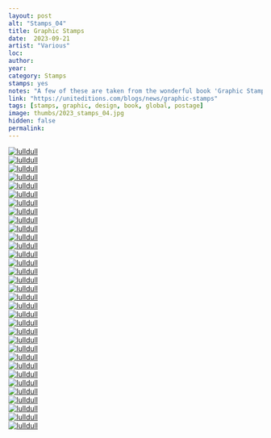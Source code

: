 ```yaml
---
layout: post
alt: "Stamps_04"
title: Graphic Stamps
date:  2023-09-21
artist: "Various"
loc: 
author: 
year: 
category: Stamps
stamps: yes
notes: "A few of these are taken from the wonderful book 'Graphic Stamps' from Unit Editions. Acquire it if you can."
link: "https://uniteditions.com/blogs/news/graphic-stamps"
tags: [stamps, graphic, design, book, global, postage]
image: thumbs/2023_stamps_04.jpg
hidden: false
permalink:
---
```






<div class="post_image">
	<a href="{{ site.baseurl }}/images/posts/2023_stamps_04/001.jpg" target="_blank">
	<img src="{{ site.baseurl }}/images/posts/2023_stamps_04/001.jpg" alt="lulldull"></a>
</div>

<div class="post_image">
	<a href="{{ site.baseurl }}/images/posts/2023_stamps_04/002.jpg" target="_blank">
	<img src="{{ site.baseurl }}/images/posts/2023_stamps_04/002.jpg" alt="lulldull"></a>
</div>

<div class="post_image">
	<a href="{{ site.baseurl }}/images/posts/2023_stamps_04/003.jpg" target="_blank">
	<img src="{{ site.baseurl }}/images/posts/2023_stamps_04/003.jpg" alt="lulldull"></a>
</div>

<div class="post_image">
	<a href="{{ site.baseurl }}/images/posts/2023_stamps_04/004.jpg" target="_blank">
	<img src="{{ site.baseurl }}/images/posts/2023_stamps_04/004.jpg" alt="lulldull"></a>
</div>

<div class="post_image">
	<a href="{{ site.baseurl }}/images/posts/2023_stamps_04/005.jpg" target="_blank">
	<img src="{{ site.baseurl }}/images/posts/2023_stamps_04/005.jpg" alt="lulldull"></a>
</div>

<div class="post_image">
	<a href="{{ site.baseurl }}/images/posts/2023_stamps_04/006.jpg" target="_blank">
	<img src="{{ site.baseurl }}/images/posts/2023_stamps_04/006.jpg" alt="lulldull"></a>
</div>

<div class="post_image">
	<a href="{{ site.baseurl }}/images/posts/2023_stamps_04/007.jpg" target="_blank">
	<img src="{{ site.baseurl }}/images/posts/2023_stamps_04/007.jpg" alt="lulldull"></a>
</div>


<div class="post_image">
	<a href="{{ site.baseurl }}/images/posts/2023_stamps_04/008.jpg" target="_blank">
	<img src="{{ site.baseurl }}/images/posts/2023_stamps_04/008.jpg" alt="lulldull"></a>
</div>

<div class="post_image">
	<a href="{{ site.baseurl }}/images/posts/2023_stamps_04/009.jpg" target="_blank">
	<img src="{{ site.baseurl }}/images/posts/2023_stamps_04/009.jpg" alt="lulldull"></a>
</div>

<div class="post_image">
	<a href="{{ site.baseurl }}/images/posts/2023_stamps_04/010.jpg" target="_blank">
	<img src="{{ site.baseurl }}/images/posts/2023_stamps_04/010.jpg" alt="lulldull"></a>
</div>


<div class="post_image">
	<a href="{{ site.baseurl }}/images/posts/2023_stamps_04/011.jpg" target="_blank">
	<img src="{{ site.baseurl }}/images/posts/2023_stamps_04/011.jpg" alt="lulldull"></a>
</div>


<div class="post_image">
	<a href="{{ site.baseurl }}/images/posts/2023_stamps_04/012.jpg" target="_blank">
	<img src="{{ site.baseurl }}/images/posts/2023_stamps_04/012.jpg" alt="lulldull"></a>
</div>


<div class="post_image">
	<a href="{{ site.baseurl }}/images/posts/2023_stamps_04/013.jpg" target="_blank">
	<img src="{{ site.baseurl }}/images/posts/2023_stamps_04/013.jpg" alt="lulldull"></a>
</div>


<div class="post_image">
	<a href="{{ site.baseurl }}/images/posts/2023_stamps_04/014.jpg" target="_blank">
	<img src="{{ site.baseurl }}/images/posts/2023_stamps_04/014.jpg" alt="lulldull"></a>
</div>


<div class="post_image">
	<a href="{{ site.baseurl }}/images/posts/2023_stamps_04/015.jpg" target="_blank">
	<img src="{{ site.baseurl }}/images/posts/2023_stamps_04/015.jpg" alt="lulldull"></a>
</div>

<div class="post_image">
	<a href="{{ site.baseurl }}/images/posts/2023_stamps_04/016.jpg" target="_blank">
	<img src="{{ site.baseurl }}/images/posts/2023_stamps_04/016.jpg" alt="lulldull"></a>
</div>

<div class="post_image">
	<a href="{{ site.baseurl }}/images/posts/2023_stamps_04/017.jpg" target="_blank">
	<img src="{{ site.baseurl }}/images/posts/2023_stamps_04/017.jpg" alt="lulldull"></a>
</div>

<div class="post_image">
	<a href="{{ site.baseurl }}/images/posts/2023_stamps_04/018.jpg" target="_blank">
	<img src="{{ site.baseurl }}/images/posts/2023_stamps_04/018.jpg" alt="lulldull"></a>
</div>

<div class="post_image">
	<a href="{{ site.baseurl }}/images/posts/2023_stamps_04/019.jpg" target="_blank">
	<img src="{{ site.baseurl }}/images/posts/2023_stamps_04/019.jpg" alt="lulldull"></a>
</div>

<div class="post_image">
	<a href="{{ site.baseurl }}/images/posts/2023_stamps_04/020.jpg" target="_blank">
	<img src="{{ site.baseurl }}/images/posts/2023_stamps_04/020.jpg" alt="lulldull"></a>
</div>

<div class="post_image">
	<a href="{{ site.baseurl }}/images/posts/2023_stamps_04/021.jpg" target="_blank">
	<img src="{{ site.baseurl }}/images/posts/2023_stamps_04/021.jpg" alt="lulldull"></a>
</div>

<div class="post_image">
	<a href="{{ site.baseurl }}/images/posts/2023_stamps_04/022.jpg" target="_blank">
	<img src="{{ site.baseurl }}/images/posts/2023_stamps_04/022.jpg" alt="lulldull"></a>
</div>

<div class="post_image">
	<a href="{{ site.baseurl }}/images/posts/2023_stamps_04/023.jpg" target="_blank">
	<img src="{{ site.baseurl }}/images/posts/2023_stamps_04/023.jpg" alt="lulldull"></a>
</div>

<div class="post_image">
	<a href="{{ site.baseurl }}/images/posts/2023_stamps_04/024.jpg" target="_blank">
	<img src="{{ site.baseurl }}/images/posts/2023_stamps_04/024.jpg" alt="lulldull"></a>
</div>

<div class="post_image">
	<a href="{{ site.baseurl }}/images/posts/2023_stamps_04/025.jpg" target="_blank">
	<img src="{{ site.baseurl }}/images/posts/2023_stamps_04/025.jpg" alt="lulldull"></a>
</div>

<div class="post_image">
	<a href="{{ site.baseurl }}/images/posts/2023_stamps_04/026.jpg" target="_blank">
	<img src="{{ site.baseurl }}/images/posts/2023_stamps_04/026.jpg" alt="lulldull"></a>
</div>

<div class="post_image">
	<a href="{{ site.baseurl }}/images/posts/2023_stamps_04/027.jpg" target="_blank">
	<img src="{{ site.baseurl }}/images/posts/2023_stamps_04/027.jpg" alt="lulldull"></a>
</div>

<div class="post_image">
	<a href="{{ site.baseurl }}/images/posts/2023_stamps_04/028.jpg" target="_blank">
	<img src="{{ site.baseurl }}/images/posts/2023_stamps_04/028.jpg" alt="lulldull"></a>
</div>

<div class="post_image">
	<a href="{{ site.baseurl }}/images/posts/2023_stamps_04/029.jpg" target="_blank">
	<img src="{{ site.baseurl }}/images/posts/2023_stamps_04/029.jpg" alt="lulldull"></a>
</div>

<div class="post_image">
	<a href="{{ site.baseurl }}/images/posts/2023_stamps_04/030.jpg" target="_blank">
	<img src="{{ site.baseurl }}/images/posts/2023_stamps_04/030.jpg" alt="lulldull"></a>
</div>

<div class="post_image">
	<a href="{{ site.baseurl }}/images/posts/2023_stamps_04/031.jpg" target="_blank">
	<img src="{{ site.baseurl }}/images/posts/2023_stamps_04/031.jpg" alt="lulldull"></a>
</div>

<div class="post_image">
	<a href="{{ site.baseurl }}/images/posts/2023_stamps_04/032.jpg" target="_blank">
	<img src="{{ site.baseurl }}/images/posts/2023_stamps_04/032.jpg" alt="lulldull"></a>
</div>

<div class="post_image">
	<a href="{{ site.baseurl }}/images/posts/2023_stamps_04/033.jpg" target="_blank">
	<img src="{{ site.baseurl }}/images/posts/2023_stamps_04/033.jpg" alt="lulldull"></a>
</div>

